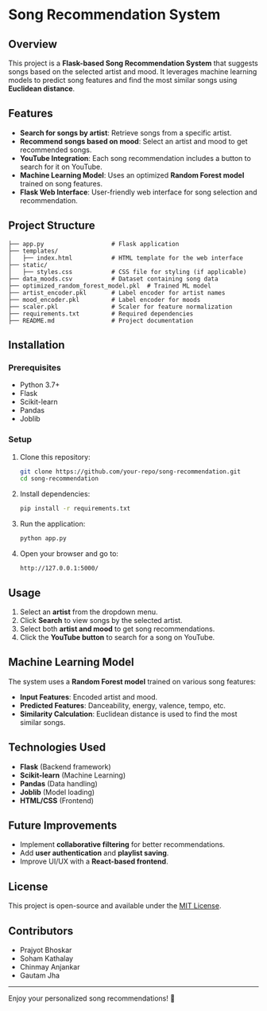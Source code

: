# Song Recommendation System

## Overview
This project is a **Flask-based Song Recommendation System** that suggests songs based on the selected artist and mood. It leverages machine learning models to predict song features and find the most similar songs using **Euclidean distance**.

## Features
- **Search for songs by artist**: Retrieve songs from a specific artist.
- **Recommend songs based on mood**: Select an artist and mood to get recommended songs.
- **YouTube Integration**: Each song recommendation includes a button to search for it on YouTube.
- **Machine Learning Model**: Uses an optimized **Random Forest model** trained on song features.
- **Flask Web Interface**: User-friendly web interface for song selection and recommendation.

## Project Structure
```
├── app.py                   # Flask application
├── templates/
│   ├── index.html           # HTML template for the web interface
├── static/
│   ├── styles.css           # CSS file for styling (if applicable)
├── data_moods.csv           # Dataset containing song data
├── optimized_random_forest_model.pkl  # Trained ML model
├── artist_encoder.pkl       # Label encoder for artist names
├── mood_encoder.pkl         # Label encoder for moods
├── scaler.pkl               # Scaler for feature normalization
├── requirements.txt         # Required dependencies
├── README.md                # Project documentation
```

## Installation
### Prerequisites
- Python 3.7+
- Flask
- Scikit-learn
- Pandas
- Joblib

### Setup
1. Clone this repository:
   ```bash
   git clone https://github.com/your-repo/song-recommendation.git
   cd song-recommendation
   ```
2. Install dependencies:
   ```bash
   pip install -r requirements.txt
   ```
3. Run the application:
   ```bash
   python app.py
   ```
4. Open your browser and go to:
   ```
   http://127.0.0.1:5000/
   ```

## Usage
1. Select an **artist** from the dropdown menu.
2. Click **Search** to view songs by the selected artist.
3. Select both **artist and mood** to get song recommendations.
4. Click the **YouTube button** to search for a song on YouTube.

## Machine Learning Model
The system uses a **Random Forest model** trained on various song features:
- **Input Features**: Encoded artist and mood.
- **Predicted Features**: Danceability, energy, valence, tempo, etc.
- **Similarity Calculation**: Euclidean distance is used to find the most similar songs.

## Technologies Used
- **Flask** (Backend framework)
- **Scikit-learn** (Machine Learning)
- **Pandas** (Data handling)
- **Joblib** (Model loading)
- **HTML/CSS** (Frontend)

## Future Improvements
- Implement **collaborative filtering** for better recommendations.
- Add **user authentication** and **playlist saving**.
- Improve UI/UX with a **React-based frontend**.

## License
This project is open-source and available under the [MIT License](LICENSE).

## Contributors
- Prajyot Bhoskar
- Soham Kathalay
- Chinmay Anjankar
- Gautam Jha

---
Enjoy your personalized song recommendations! 🎵

